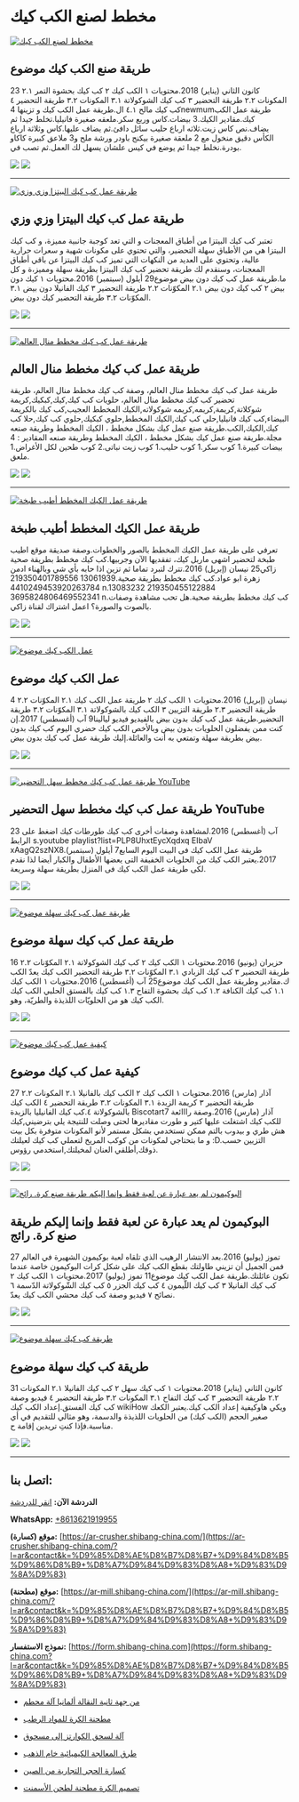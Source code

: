 # مخطط لصنع الكب كيك

<a href="https://swt.shibang-china.com/?l=ar&img&k=%D9%85%D8%AE%D8%B7%D8%B7+%D9%84%D8%B5%D9%86%D8%B9+%D8%A7%D9%84%D9%83%D8%A8+%D9%83%D9%8A%D9%83" target="_blank">![مخطط لصنع الكب كيك](http://static.shibang-china.com/all-800x300/711.jpg)</a>

## طريقة صنع الكب كيك موضوع
23 كانون الثاني (يناير) 2018.محتويات ١ الكب كيك ٢ كب كيك بحشوة التمر ٢.١ المكونات ٢.٢ طريقة التحضير ٣ كب كيك الشوكولاتة ٣.١ المكونات ٣.٢ طريقة التحضير ٤ كب كيك مالح ٤.١ ال.طريقة عمل الكب كيك و تزينها 4newmumطريقة عمل الكب كيك.مقادير الكيك.3 بيضات.كاس وربع سكر.ملعقه صغيرة فانيليا.تخلط جيدا ثم يضاف.نص كاس زيت.ثلاثه ارباع حليب سائل دافئ.ثم يضاف عليها.كاس وثلاثة ارباع الكأس دقيق منخول مع 2 ملعقة صغيرة بيكنج باودر ورشة ملح و3 ملاعق كبيرة كاكاو بودرة.نخلط جيدا ثم يوضع في كيس علشان يسهل لك العمل.ثم تصب في.


<a href="https://whatsapp.shibangsoft.com/WhatsApp.php" target="_blank" title="WhatsApp">![](http://static.shibang-china.com/icon/whatsapp.png)</a> <a href="https://swt.shibang-china.com/?l=ar&icon&k=%D9%85%D8%AE%D8%B7%D8%B7+%D9%84%D8%B5%D9%86%D8%B9+%D8%A7%D9%84%D9%83%D8%A8+%D9%83%D9%8A%D9%83" target="_blank">![](http://static.shibang-china.com/icon/chat-ar.png)</a>

---

<a href="https://swt.shibang-china.com/?l=ar&img&k=%D9%85%D8%AE%D8%B7%D8%B7+%D9%84%D8%B5%D9%86%D8%B9+%D8%A7%D9%84%D9%83%D8%A8+%D9%83%D9%8A%D9%83" target="_blank">![طريقة عمل كب كيك البيتزا وزي وزي](http://static.shibang-china.com/all-800x300/406.jpg)</a>

## طريقة عمل كب كيك البيتزا وزي وزي
تعتبر كب كيك البيتزا من أطباق المعجنات و التي تعد كوجبة جانبية مميزة، و كب كيك البيتزا هي من الأطباق سهلة التحضير، والتي تحتوي على مكونات شهية و سعرات حرارية عالية، وتحتوي على العديد من النكهات التي تميز كب كيك البيتزا عن باقي أطباق المعجنات، وسنقدم لك طريقة تحضير كب كيك البيتزا بطريقة سهلة ومميز،ة و كل ما.طريقة عمل كب كيك دون بيض موضوع29 أيلول (سبتمبر) 2016.محتويات ١ كيك دون بيض ٢ كب كيك دون بيض ٢.١ المكوّنات ٢.٢ طريقة التحضير ٣ كيك الفانيلا دون بيض ٣.١ المكوّنات ٣.٢ طريقة التحضير كيك دون بيض.


<a href="https://whatsapp.shibangsoft.com/WhatsApp.php" target="_blank" title="WhatsApp">![](http://static.shibang-china.com/icon/whatsapp.png)</a> <a href="https://swt.shibang-china.com/?l=ar&icon&k=%D9%85%D8%AE%D8%B7%D8%B7+%D9%84%D8%B5%D9%86%D8%B9+%D8%A7%D9%84%D9%83%D8%A8+%D9%83%D9%8A%D9%83" target="_blank">![](http://static.shibang-china.com/icon/chat-ar.png)</a>

---

<a href="https://swt.shibang-china.com/?l=ar&img&k=%D9%85%D8%AE%D8%B7%D8%B7+%D9%84%D8%B5%D9%86%D8%B9+%D8%A7%D9%84%D9%83%D8%A8+%D9%83%D9%8A%D9%83" target="_blank">![طريقة عمل كب كيك مخطط منال العالم](http://static.shibang-china.com/all-800x300/1193.jpg)</a>

## طريقة عمل كب كيك مخطط منال العالم
طريقة عمل كب كيك مخطط منال العالم، وصفة كب كيك مخطط منال العالم، طريقة تحضير كب كيك مخطط منال العالم، حلويات كب كيك,كيك,كبكيك,كريمة شوكلاتة,كريمة,كريمه,كريمه شوكولاته,الكيك المخطط العجيب,كب كيك بالكريمة البيضاء,كب كيك فانيليا,حلي كب كيك,الكيك المخطط,حلوي كبكيك,حلوي كب كيك,حلا كب كيك,الكيك,الكب.طريقة صنع عمل كيك بشكل مخطط ، الكيك المخطط وطريقة صنعه مجلة.طريقة صنع عمل كيك بشكل مخطط ، الكيك المخطط وطريقة صنعه المقادير : 4 بيضات كبيرة.1 كوب سكر.1 كوب حليب.1 كوب زيت نباتى.2 كوب طحين لكل الأغراض.1 ملعق.


<a href="https://whatsapp.shibangsoft.com/WhatsApp.php" target="_blank" title="WhatsApp">![](http://static.shibang-china.com/icon/whatsapp.png)</a> <a href="https://swt.shibang-china.com/?l=ar&icon&k=%D9%85%D8%AE%D8%B7%D8%B7+%D9%84%D8%B5%D9%86%D8%B9+%D8%A7%D9%84%D9%83%D8%A8+%D9%83%D9%8A%D9%83" target="_blank">![](http://static.shibang-china.com/icon/chat-ar.png)</a>

---

<a href="https://swt.shibang-china.com/?l=ar&img&k=%D9%85%D8%AE%D8%B7%D8%B7+%D9%84%D8%B5%D9%86%D8%B9+%D8%A7%D9%84%D9%83%D8%A8+%D9%83%D9%8A%D9%83" target="_blank">![طريقة عمل الكيك المخطط أطيب طبخة](http://static.shibang-china.com/all-800x300/178.jpg)</a>

## طريقة عمل الكيك المخطط أطيب طبخة
تعرفي على طريقة عمل الكيك المخطط بالصور والخطوات.وصفة صديقة موقع اطيب طبخة لتحضير اشهى ماربل كيك، تفقديها الآن وجربيها.كب كيك مخطط بطريقة صحية زاكي25 نيسان (إبريل) 2016.تترك لتبرد تماما ثم تزين اذا حابه بأي شي وبالهناء ادمن زهرة ابو عواد.كب كيك مخطط بطريقة صحية.13061939 219350401789556 4410249453920263784 n.13083232 219350455122884 3695824806469552341 n.كب كيك مخطط بطريقة صحية.هل تحب مشاهدة وصفات بالصوت والصورة؟ اعمل اشتراك لقناة زاكي.


<a href="https://whatsapp.shibangsoft.com/WhatsApp.php" target="_blank" title="WhatsApp">![](http://static.shibang-china.com/icon/whatsapp.png)</a> <a href="https://swt.shibang-china.com/?l=ar&icon&k=%D9%85%D8%AE%D8%B7%D8%B7+%D9%84%D8%B5%D9%86%D8%B9+%D8%A7%D9%84%D9%83%D8%A8+%D9%83%D9%8A%D9%83" target="_blank">![](http://static.shibang-china.com/icon/chat-ar.png)</a>

---

<a href="https://swt.shibang-china.com/?l=ar&img&k=%D9%85%D8%AE%D8%B7%D8%B7+%D9%84%D8%B5%D9%86%D8%B9+%D8%A7%D9%84%D9%83%D8%A8+%D9%83%D9%8A%D9%83" target="_blank">![عمل الكب كيك موضوع](http://static.shibang-china.com/all-800x300/774.jpg)</a>

## عمل الكب كيك موضوع
4 نيسان (إبريل) 2016.محتويات ١ الكب كيك ٢ طريقة عمل الكب كيك ٢.١ المكوّنات ٢.٢ طريقة التحضير ٢.٣ طريقة التزيين ٣ الكب كيك بالشوكولاتة ٣.١ المكوّنات ٣.٢ طريقة التحضير.طريقة عمل كب كيك بدون بيض بالفيديو فيديو ليالينا9 آب (أغسطس) 2017.إن كنت ممن يفضلون الحلويات بدون بيض وبالأخص الكب كيك حضري اليوم كب كيك بدون بيض بطريقة سهلة وتمتعي به أنت والعائلة.إليك طريقة عمل كب كيك بدون بيض.


<a href="https://whatsapp.shibangsoft.com/WhatsApp.php" target="_blank" title="WhatsApp">![](http://static.shibang-china.com/icon/whatsapp.png)</a> <a href="https://swt.shibang-china.com/?l=ar&icon&k=%D9%85%D8%AE%D8%B7%D8%B7+%D9%84%D8%B5%D9%86%D8%B9+%D8%A7%D9%84%D9%83%D8%A8+%D9%83%D9%8A%D9%83" target="_blank">![](http://static.shibang-china.com/icon/chat-ar.png)</a>

---

<a href="https://swt.shibang-china.com/?l=ar&img&k=%D9%85%D8%AE%D8%B7%D8%B7+%D9%84%D8%B5%D9%86%D8%B9+%D8%A7%D9%84%D9%83%D8%A8+%D9%83%D9%8A%D9%83" target="_blank">![طريقة عمل كب كيك مخطط سهل التحضير YouTube](http://static.shibang-china.com/all-800x300/247.jpg)</a>

## طريقة عمل كب كيك مخطط سهل التحضير YouTube
23 آب (أغسطس) 2016.لمشاهدة وصفات أخرى كب كيك طورطات كيك اضغط على الرابط s.youtube playlist?list=PLP8UhxtEycXqdxq EIbaV xAagQ2szNX8.طريقة عمل الكب كيك فى البيت اليوم السابع7 أيلول (سبتمبر) 2017.يعتبر الكب كيك من الحلويات الخفيفة التى يعضها الأطفال والكبار أيضا لذا نقدم لكى طريقة عمل الكب كيك فى المنزل بطريقة سهلة وسريعة.


<a href="https://whatsapp.shibangsoft.com/WhatsApp.php" target="_blank" title="WhatsApp">![](http://static.shibang-china.com/icon/whatsapp.png)</a> <a href="https://swt.shibang-china.com/?l=ar&icon&k=%D9%85%D8%AE%D8%B7%D8%B7+%D9%84%D8%B5%D9%86%D8%B9+%D8%A7%D9%84%D9%83%D8%A8+%D9%83%D9%8A%D9%83" target="_blank">![](http://static.shibang-china.com/icon/chat-ar.png)</a>

---

<a href="https://swt.shibang-china.com/?l=ar&img&k=%D9%85%D8%AE%D8%B7%D8%B7+%D9%84%D8%B5%D9%86%D8%B9+%D8%A7%D9%84%D9%83%D8%A8+%D9%83%D9%8A%D9%83" target="_blank">![طريقة عمل كب كيك سهلة موضوع](http://static.shibang-china.com/all-800x300/386.jpg)</a>

## طريقة عمل كب كيك سهلة موضوع
16 حزيران (يونيو) 2016.محتويات ١ الكب كيك ٢ كب كيك الشوكولاتة ٢.١ المكوّنات ٢.٢ طريقة التحضير ٣ كب كيك الزبادي ٣.١ المكوّنات ٣.٢ طريقة التحضير الكب كيك يعدّ الكب ك.مقادير وطريقة عمل الكب كيك موضوع25 آب (أغسطس) 2016.محتويات ١ الكب كيك ١.١ كب كيك الكنافة ١.٢ كب كيك بحشوة التفاح ١.٣ كب كيك بالفستق الحلبي الكب كيك الكب كيك هو من الحلويّات اللذيذة والطريّة، وهو.


<a href="https://whatsapp.shibangsoft.com/WhatsApp.php" target="_blank" title="WhatsApp">![](http://static.shibang-china.com/icon/whatsapp.png)</a> <a href="https://swt.shibang-china.com/?l=ar&icon&k=%D9%85%D8%AE%D8%B7%D8%B7+%D9%84%D8%B5%D9%86%D8%B9+%D8%A7%D9%84%D9%83%D8%A8+%D9%83%D9%8A%D9%83" target="_blank">![](http://static.shibang-china.com/icon/chat-ar.png)</a>

---

<a href="https://swt.shibang-china.com/?l=ar&img&k=%D9%85%D8%AE%D8%B7%D8%B7+%D9%84%D8%B5%D9%86%D8%B9+%D8%A7%D9%84%D9%83%D8%A8+%D9%83%D9%8A%D9%83" target="_blank">![كيفية عمل كب كيك موضوع](http://static.shibang-china.com/all-800x300/953.jpg)</a>

## كيفية عمل كب كيك موضوع
27 آذار (مارس) 2016.محتويات ١ الكب كيك ٢ الكب كيك بالفانيلا ٢.١ المكونات ٢.٢ طريقة التحضير ٣ كريمة الزبدة ٣.١ المكونات ٣.٢ طريقة التحضير ٤ الكب كيك بالشوكولاتة ٤.كب كيك الفانيليا بالزبدة Biscotart7 آذار (مارس) 2016.وصفة رااائعة للكب كيك اشتغلت عليها كتير و طورت مقاديرها لحتى وصلت للنتيجة يلي بترضيني,كيك هش طري و بيدوب بالتم ممكن تستخدمي بشكل مستمر لأنو المكونات متوفرة بكل بيت و ما بتحتاجي لمكونات من كوكب المريخ لتعملي كب كيك لعيلتك :D.التزيين حسب ذوقك,أطلقي العنان لمخيلتك,استخدمي رؤوس.


<a href="https://whatsapp.shibangsoft.com/WhatsApp.php" target="_blank" title="WhatsApp">![](http://static.shibang-china.com/icon/whatsapp.png)</a> <a href="https://swt.shibang-china.com/?l=ar&icon&k=%D9%85%D8%AE%D8%B7%D8%B7+%D9%84%D8%B5%D9%86%D8%B9+%D8%A7%D9%84%D9%83%D8%A8+%D9%83%D9%8A%D9%83" target="_blank">![](http://static.shibang-china.com/icon/chat-ar.png)</a>

---

<a href="https://swt.shibang-china.com/?l=ar&img&k=%D9%85%D8%AE%D8%B7%D8%B7+%D9%84%D8%B5%D9%86%D8%B9+%D8%A7%D9%84%D9%83%D8%A8+%D9%83%D9%8A%D9%83" target="_blank">![البوكيمون لم يعد عبارة عن لعبة فقط وإنما إليكم طريقة صنع كرة. رائج](http://static.shibang-china.com/all-800x300/802.jpg)</a>

## البوكيمون لم يعد عبارة عن لعبة فقط وإنما إليكم طريقة صنع كرة. رائج
27 تموز (يوليو) 2016.بعد الانتشار الرهيب الذي تلقاه لعبة بوكيمون الشهيرة في العالم فمن الجميل أن تزيني طاولتك بقطع الكب كيك على شكل كرات البوكيمون خاصة عندما تكون عائلتك.طريقة عمل الكب كيك موضوع11 تموز (يوليو) 2017.محتويات ١ الكب كيك ٢ كب كيك الفانيلا ٣ كب كيك اللّيمون ٤ كب كيك الجزر ٥ كب كيك الشّوكولاتة الدّسمة ٦ نصائح ٧ فيديو وصفة كب كيك محشي الكب كيك يعدّ.


<a href="https://whatsapp.shibangsoft.com/WhatsApp.php" target="_blank" title="WhatsApp">![](http://static.shibang-china.com/icon/whatsapp.png)</a> <a href="https://swt.shibang-china.com/?l=ar&icon&k=%D9%85%D8%AE%D8%B7%D8%B7+%D9%84%D8%B5%D9%86%D8%B9+%D8%A7%D9%84%D9%83%D8%A8+%D9%83%D9%8A%D9%83" target="_blank">![](http://static.shibang-china.com/icon/chat-ar.png)</a>

---

<a href="https://swt.shibang-china.com/?l=ar&img&k=%D9%85%D8%AE%D8%B7%D8%B7+%D9%84%D8%B5%D9%86%D8%B9+%D8%A7%D9%84%D9%83%D8%A8+%D9%83%D9%8A%D9%83" target="_blank">![طريقة كب كيك سهلة موضوع](http://static.shibang-china.com/all-800x300/900.jpg)</a>

## طريقة كب كيك سهلة موضوع
31 كانون الثاني (يناير) 2018.محتويات ١ كب كيك سهل ٢ كب كيك الفانيلا ٢.١ المكونات ٢.٢ طريقة التحضير ٣ كب كيك التفاح ٣.١ المكونات ٣.٢ طريقة التحضير ٤ فيديو وصفة كب كيك الفستق.إعداد الكب كيك wikiHow ويكي هاوكيفية إعداد الكب كيك.يعتبر الكعك صغير الحجم (الكب كيك) من الحلويات اللذيذة والدسمة، وهو مثالي للتقديم في أي مناسبة.فإذا كنتِ تريدين إقامة ح.


<a href="https://whatsapp.shibangsoft.com/WhatsApp.php" target="_blank" title="WhatsApp">![](http://static.shibang-china.com/icon/whatsapp.png)</a> <a href="https://swt.shibang-china.com/?l=ar&icon&k=%D9%85%D8%AE%D8%B7%D8%B7+%D9%84%D8%B5%D9%86%D8%B9+%D8%A7%D9%84%D9%83%D8%A8+%D9%83%D9%8A%D9%83" target="_blank">![](http://static.shibang-china.com/icon/chat-ar.png)</a>

---
## اتصل بنا:

**الدردشة الآن:** [انقر للدردشة](https://swt.shibang-china.com?l=ar&contact&k=%D9%85%D8%AE%D8%B7%D8%B7+%D9%84%D8%B5%D9%86%D8%B9+%D8%A7%D9%84%D9%83%D8%A8+%D9%83%D9%8A%D9%83)

**WhatsApp:**  [+8613621919955](https://whatsapp.shibangsoft.com/WhatsApp.php)

**موقع (كسارة):** [https://ar-crusher.shibang-china.com/](https://ar-crusher.shibang-china.com/?l=ar&contact&k=%D9%85%D8%AE%D8%B7%D8%B7+%D9%84%D8%B5%D9%86%D8%B9+%D8%A7%D9%84%D9%83%D8%A8+%D9%83%D9%8A%D9%83)

**موقع (مطحنة):** [https://ar-mill.shibang-china.com/](https://ar-mill.shibang-china.com/?l=ar&contact&k=%D9%85%D8%AE%D8%B7%D8%B7+%D9%84%D8%B5%D9%86%D8%B9+%D8%A7%D9%84%D9%83%D8%A8+%D9%83%D9%8A%D9%83)

**نموذج الاستفسار:** [https://form.shibang-china.com](https://form.shibang-china.com?l=ar&contact&k=%D9%85%D8%AE%D8%B7%D8%B7+%D9%84%D8%B5%D9%86%D8%B9+%D8%A7%D9%84%D9%83%D8%A8+%D9%83%D9%8A%D9%83)

* [من جهة ثانية النقالة ألمانيا آلة محطم](../26/%D9%85%D9%86%20%D8%AC%D9%87%D8%A9%20%D8%AB%D8%A7%D9%86%D9%8A%D8%A9%20%D8%A7%D9%84%D9%86%D9%82%D8%A7%D9%84%D8%A9%20%D8%A3%D9%84%D9%85%D8%A7%D9%86%D9%8A%D8%A7%20%D8%A2%D9%84%D8%A9%20%D9%85%D8%AD%D8%B7%D9%85.md)

* [مطحنة الكرة للمواد الرطب](../28/%D9%85%D8%B7%D8%AD%D9%86%D8%A9%20%D8%A7%D9%84%D9%83%D8%B1%D8%A9%20%D9%84%D9%84%D9%85%D9%88%D8%A7%D8%AF%20%D8%A7%D9%84%D8%B1%D8%B7%D8%A8.md)

* [آلة لسحق الكوارتز إلى مسحوق](../29/%D8%A2%D9%84%D8%A9%20%D9%84%D8%B3%D8%AD%D9%82%20%D8%A7%D9%84%D9%83%D9%88%D8%A7%D8%B1%D8%AA%D8%B2%20%D8%A5%D9%84%D9%89%20%D9%85%D8%B3%D8%AD%D9%88%D9%82.md)

* [طرق المعالجة الكيميائية خام الذهب](../28/%D8%B7%D8%B1%D9%82%20%D8%A7%D9%84%D9%85%D8%B9%D8%A7%D9%84%D8%AC%D8%A9%20%D8%A7%D9%84%D9%83%D9%8A%D9%85%D9%8A%D8%A7%D8%A6%D9%8A%D8%A9%20%D8%AE%D8%A7%D9%85%20%D8%A7%D9%84%D8%B0%D9%87%D8%A8.md)

* [كسارة الحجر التجارية من الصين](../29/%D9%83%D8%B3%D8%A7%D8%B1%D8%A9%20%D8%A7%D9%84%D8%AD%D8%AC%D8%B1%20%D8%A7%D9%84%D8%AA%D8%AC%D8%A7%D8%B1%D9%8A%D8%A9%20%D9%85%D9%86%20%D8%A7%D9%84%D8%B5%D9%8A%D9%86.md)

* [تصميم الكرة مطحنة لطحن الأسمنت](../26/%D8%AA%D8%B5%D9%85%D9%8A%D9%85%20%D8%A7%D9%84%D9%83%D8%B1%D8%A9%20%D9%85%D8%B7%D8%AD%D9%86%D8%A9%20%D9%84%D8%B7%D8%AD%D9%86%20%D8%A7%D9%84%D8%A3%D8%B3%D9%85%D9%86%D8%AA.md)
